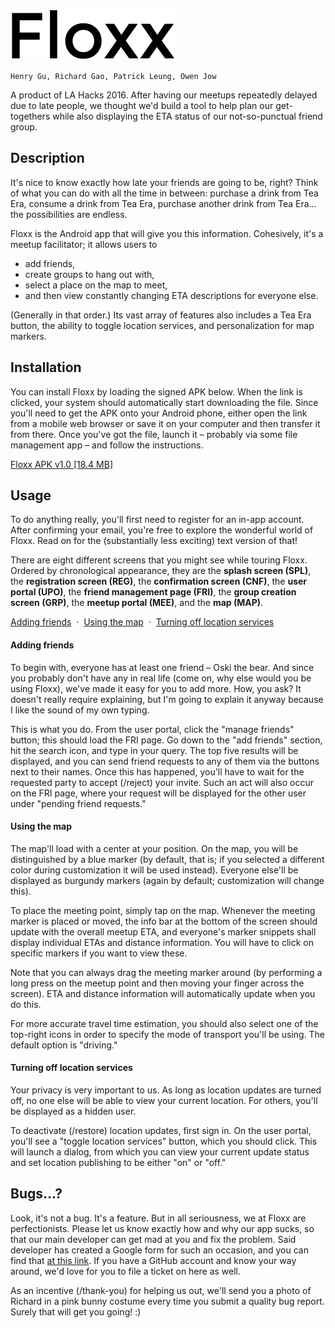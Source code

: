 ![Floxx logo](https://raw.githubusercontent.com/ohjay/Floxx/master/logo.png)

`Henry Gu, Richard Gao, Patrick Leung, Owen Jow`

A product of LA Hacks 2016. After having our meetups repeatedly delayed due to late people, we thought we'd build a tool to help plan our get-togethers while also displaying the ETA status of our not-so-punctual friend group.

## Description
It's nice to know exactly how late your friends are going to be, right? Think of what you can do with all the time in between: purchase a drink from Tea Era, consume a drink from Tea Era, purchase another drink from Tea Era... the possibilities are endless.

Floxx is the Android app that will give you this information. Cohesively, it's a meetup facilitator; it allows users to

- add friends,
- create groups to hang out with,
- select a place on the map to meet,
- and then view constantly changing ETA descriptions for everyone else.

(Generally in that order.) Its vast array of features also includes a Tea Era button, the ability to toggle location services, and personalization for map markers.

## Installation
You can install Floxx by loading the signed APK below. When the link is clicked, your system should automatically start downloading the file. Since you'll need to get the APK onto your Android phone, either open the link from a mobile web browser or save it on your computer and then transfer it from there. Once you've got the file, launch it – probably via some file management app – and follow the instructions.

[Floxx APK v1.0 [18.4 MB]](app/app-release.apk?raw=true)

## Usage
To do anything really, you'll first need to register for an in-app account. After confirming your email, you're free to explore the wonderful world of Floxx. Read on for the (substantially less exciting) text version of that!

There are eight different screens that you might see while touring Floxx. Ordered by chronological appearance, they are the **splash screen (SPL)**, the **registration screen (REG)**, the **confirmation screen (CNF)**, the **user portal (UPO)**, the **friend management page (FRI)**, the **group creation screen (GRP)**, the **meetup portal (MEE)**, and the **map (MAP)**.

[Adding friends](#adding-friends) &nbsp;&middot;&nbsp; [Using the map](#using-the-map) &nbsp;&middot;&nbsp; [Turning off location services](#turning-off-location-services)

#### Adding friends
To begin with, everyone has at least one friend – Oski the bear. And since you probably don't have any in real life (come on, why else would you be using Floxx), we've made it easy for you to add more. How, you ask? It doesn't really require explaining, but I'm going to explain it anyway because I like the sound of my own typing.

This is what you do. From the user portal, click the "manage friends" button; this should load the FRI page. Go down to the "add friends" section, hit the search icon, and type in your query. The top five results will be displayed, and you can send friend requests to any of them via the buttons next to their names. Once this has happened, you'll have to wait for the requested party to accept (/reject) your invite. Such an act will also occur on the FRI page, where your request will be displayed for the other user under "pending friend requests."

#### Using the map
The map'll load with a center at your position. On the map, you will be distinguished by a blue marker (by default, that is; if you selected a different color during customization it will be used instead). Everyone else'll be displayed as burgundy markers (again by default; customization will change this).

To place the meeting point, simply tap on the map. Whenever the meeting marker is placed or moved, the info bar at the bottom of the screen should update with the overall meetup ETA, and everyone's marker snippets shall display individual ETAs and distance information. You will have to click on specific markers if you want to view these.

Note that you can always drag the meeting marker around (by performing a long press on the meetup point and then moving your finger across the screen). ETA and distance information will automatically update when you do this.

For more accurate travel time estimation, you should also select one of the top-right icons in order to specify the mode of transport you'll be using. The default option is "driving."

#### Turning off location services
Your privacy is very important to us. As long as location updates are turned off, no one else will be able to view your current location. For others, you'll be displayed as a hidden user.

To deactivate (/restore) location updates, first sign in. On the user portal, you'll see a "toggle location services" button, which you should click. This will launch a dialog, from which you can view your current update status and set location publishing to be either "on" or "off."

## Bugs...?
Look, it's not a bug. It's a feature. But in all seriousness, we at Floxx are perfectionists. Please let us know exactly how and why our app sucks, so that our main developer can get mad at you and fix the problem. Said developer has created a Google form for such an occasion, and you can find that [at this link](http://goo.gl/forms/OyjZhH97Cf3dy8gx2). If you have a GitHub account and know your way around, we'd love for you to file a ticket on here as well.

As an incentive (/thank-you) for helping us out, we'll send you a photo of Richard in a pink bunny costume every time you submit a quality bug report. Surely that will get you going! :)
